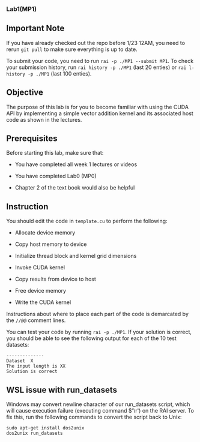 ### Lab1(MP1)

## Important Note

If you have already checked out the repo before 1/23 12AM, you need to rerun `git pull` to make sure everything is up to date.

To submit your code, you need to run `rai -p ./MP1 --submit MP1`. To check your submission history, run `rai history -p ./MP1` (last 20 enties) or `rai l-history -p ./MP1` (last 100 enties). 

## Objective

The purpose of this lab is for you to become familiar with using the CUDA API by implementing a simple vector addition kernel and its associated host code as shown in the lectures.

## Prerequisites

Before starting this lab, make sure that:

* You have completed all week 1 lectures or videos

* You have completed Lab0 (MP0)

* Chapter 2 of the text book would also be helpful

## Instruction

You should edit the code in `template.cu` to perform the following:

* Allocate device memory

* Copy host memory to device

* Initialize thread block and kernel grid dimensions

* Invoke CUDA kernel

* Copy results from device to host

* Free device memory

* Write the CUDA kernel

Instructions about where to place each part of the code is
demarcated by the `//@@` comment lines.

You can test your code by running `rai -p ./MP1`. If your solution is 
correct, you should be able to see the following output for each of 
the 10 test datasets:
```
--------------
Dataset  X
The input length is XX
Solution is correct
```

## WSL issue with run_datasets

Windows may convert newline character of our run_datasets script, which will cause execution failure (executing command $'\r') on the RAI server. To fix this, run the following commands to convert the script back to Unix:
```
sudo apt-get install dos2unix
dos2unix run_datasets
```
